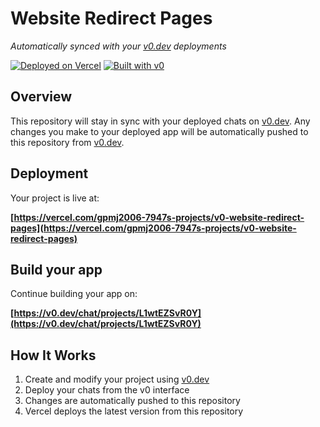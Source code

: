 # Website Redirect Pages

*Automatically synced with your [v0.dev](https://v0.dev) deployments*

[![Deployed on Vercel](https://img.shields.io/badge/Deployed%20on-Vercel-black?style=for-the-badge&logo=vercel)](https://vercel.com/gpmj2006-7947s-projects/v0-website-redirect-pages)
[![Built with v0](https://img.shields.io/badge/Built%20with-v0.dev-black?style=for-the-badge)](https://v0.dev/chat/projects/L1wtEZSvR0Y)

## Overview

This repository will stay in sync with your deployed chats on [v0.dev](https://v0.dev).
Any changes you make to your deployed app will be automatically pushed to this repository from [v0.dev](https://v0.dev).

## Deployment

Your project is live at:

**[https://vercel.com/gpmj2006-7947s-projects/v0-website-redirect-pages](https://vercel.com/gpmj2006-7947s-projects/v0-website-redirect-pages)**

## Build your app

Continue building your app on:

**[https://v0.dev/chat/projects/L1wtEZSvR0Y](https://v0.dev/chat/projects/L1wtEZSvR0Y)**

## How It Works

1. Create and modify your project using [v0.dev](https://v0.dev)
2. Deploy your chats from the v0 interface
3. Changes are automatically pushed to this repository
4. Vercel deploys the latest version from this repository
